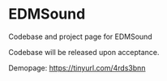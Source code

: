 # EDMSound
Codebase and project page for EDMSound

Codebase will be released upon acceptance.

Demopage: https://tinyurl.com/4rds3bnn